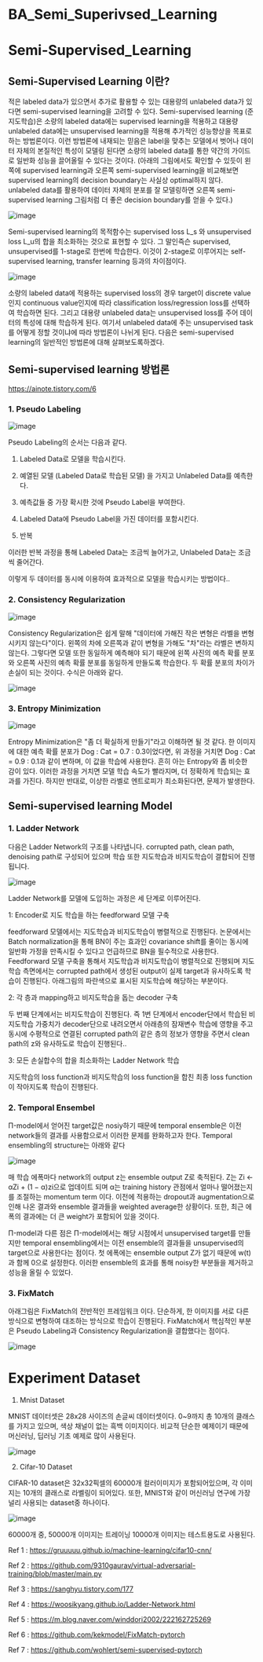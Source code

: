 # BA_Semi_Superivsed_Learning


# Semi-Supervised_Learning
 
 ## Semi-Supervised Learning 이란?
 
 적은 labeled data가 있으면서 추가로 활용할 수 있는 대용량의 unlabeled data가 있다면 semi-supervised learning을 고려할 수 있다. Semi-supervised learning (준지도학습)은 소량의 labeled data에는 supervised learning을 적용하고 대용량 unlabeled data에는 unsupervised learning을 적용해 추가적인 성능향상을 목표로 하는 방법론이다. 이런 방법론에 내재되는 믿음은 label을 맞추는 모델에서 벗어나 데이터 자체의 본질적인 특성이 모델링 된다면 소량의 labeled data를 통한 약간의 가이드로 일반화 성능을 끌어올릴 수 있다는 것이다. (아래의 그림에서도 확인할 수 있듯이 왼쪽에 supervised learning과 오른쪽 semi-supervised learning을 비교해보면 supervised learning의 decision boundary는 사실상 optimal하지 않다. unlabeled data를 활용하여 데이터 자체의 분포를 잘 모델링하면 오른쪽 semi-supervised learning 그림처럼 더 좋은 decision boundary를 얻을 수 있다.)
 
 ![image](https://user-images.githubusercontent.com/71392868/209581111-5b34e5e0-5415-494b-8b03-28e269c20005.png)


Semi-supervised learning의 목적함수는 supervised loss L_s 와 unsupervised loss L_u의 합을 최소화하는 것으로 표현할 수 있다. 그 말인즉슨 supervised, unsupervised를 1-stage로 한번에 학습한다. 이것이 2-stage로 이루어지는 self-supervised learning, transfer learning 등과의 차이점이다.


![image](https://user-images.githubusercontent.com/71392868/209581348-98e805b9-93f2-40dc-9646-cf5558b3f763.png)


소량의 labeled data에 적용하는 supervised loss의 경우 target이 discrete value인지 continuous value인지에 따라 classification loss/regression loss를 선택하여 학습하면 된다. 그리고 대용량 unlabeled data는 unsupervised loss를 주어 데이터의 특성에 대해 학습하게 된다. 여기서 unlabeled data에 주는 unsupervised task를 어떻게 정할 것이냐에 따라 방법론이 나뉘게 된다. 다음은 semi-supervised learning의 일반적인 방법론에 대해 살펴보도록하겠다.


## Semi-supervised learning 방법론

https://ainote.tistory.com/6

### 1. Pseudo Labeling 

![image](https://user-images.githubusercontent.com/71392868/209639831-5db725b9-e20d-4bf0-9361-62ebbaa8ccfe.png)

Pseudo Labeling의 순서는 다음과 같다.

1) Labeled Data로 모델을 학습시킨다.

2) 예열된 모델 (Labeled Data로 학습된 모델) 을 가지고 Unlabeled Data를 예측한다.

3) 예측값들 중 가장 확시한 것에 Pseudo Label을 부여한다.

4) Labeled Data에 Pseudo Label을 가진 데이터를 포함시킨다.

5) 반복

 
이러한 반복 과정을 통해 Labeled Data는 조금씩 늘어가고, Unlabeled Data는 조금씩 줄어간다.

이렇게 두 데이터를 동시에 이용하여 효과적으로 모델을 학습시키는 방법이다..


### 2. Consistency Regularization

![image](https://user-images.githubusercontent.com/71392868/209640155-a5062174-fd43-4672-bd14-18d536ff370d.png)

Consistency Regularization은 쉽게 말해 "데이터에 가해진 작은 변형은 라벨을 변형시키지 않는다"이다. 왼쪽의 차에 오른쪽과 같이 변형을 가해도 "차"라는 라벨은 변하지 않는다. 그렇다면 모델 또한 동일하게 예측해야 되기 때문에 왼쪽 사진의 예측 확률 분포와 오른쪽 사진의 예측 확률 분포를 동일하게 만들도록 학습한다. 두 확률 분포의 차이가 손실이 되는 것이다. 수식은 아래와 같다.

![image](https://user-images.githubusercontent.com/71392868/209640179-9888b632-805a-473e-82f3-7042dbd124eb.png)


### 3. Entropy Minimization

![image](https://user-images.githubusercontent.com/71392868/209640197-6d05d920-2274-4dc8-a591-bbf2d24b6acf.png)

Entropy Minimization은 "좀 더 확실하게 만들기"라고 이해하면 될 것  같다. 한 이미지에 대한 예측 확률 분포가 Dog : Cat = 0.7 : 0.3이었다면, 위 과정을 거치면 Dog : Cat = 0.9 : 0.1과 같이 변하며, 이 값을 학습에 사용한다. 흔히 아는 Entropy와 좀 비슷한 감이 있다. 이러한 과정을 거치면 모델 학습 속도가 빨라지며, 더 정확하게 학습되는 효과를 가진다. 하지만 반대로, 이상한 라벨로 엔트로피가 최소화된다면, 문제가 발생한다.


## Semi-supervised learning Model

### 1. Ladder Network

다음은 Ladder Network의 구조를 나타냅니다. corrupted path, clean path, denoising path로 구성되어 있으며 학습 또한 지도학습과 비지도학습이 결합되어 진행됩니다.

![image](https://user-images.githubusercontent.com/71392868/209638593-9b5227e8-60b6-41c9-99de-f8ed7b4d787e.png)

Ladder Network를 모델에 도입하는 과정은 세 단계로 이루어진다.

1: Encoder로 지도 학습을 하는 feedforward 모델 구축

feedforward 모델에서는 지도학습과 비지도학습이 병렬적으로 진행된다. 
논문에서는 Batch normalization을 통해 BN이 주는 효과인 covariance shift를 줄이는 동시에 일반화 가정을 만족시킬 수 있다고 언급하므로 BN을 필수적으로 사용한다. Feedforward 모델 구축을 통해서 지도학습과 비지도학습이 병렬적으로 진행되며 지도학습 측면에서는 corrupted path에서 생성된 output이 실제 target과 유사하도록 학습이 진행된다. 아래그림의 파란색으로 표시된 지도학습에 해당하는 부분이다.

2: 각 층과 mapping하고 비지도학습을 돕는 decoder 구축

두 번째 단계에서는 비지도학습이 진행된다. 즉 1번 단계에서 encoder단에서 학습된 비지도학습 가중치가 decoder단으로 내려오면서 아래층의 잠재변수 학습에 영향을 주고 동시에 수평적으로 연결된 corrupted path의 같은 층의 정보가 영향을 주면서 clean path의 z와 유사하도로 학습이 진행된다..

3: 모든 손실합수의 합을 최소화하는 Ladder Network 학습

지도학습의 loss function과 비지도학습의 loss function을 합친 최종 loss function이 작아지도록 학습이 진행된다.



### 2. Temporal Ensembel


Π-model에서 얻어진 target값은 nosiy하기 때문에 temporal ensemble은 이전 network들의 결과를 사용함으로서 이러한 문제를 완화하고자 한다. Temporal ensembling의 structure는 아래와 같다


![image](https://user-images.githubusercontent.com/71392868/209638223-ddb5655f-5912-4be3-8086-2bc1ba98486c.png)

 매 학습 에폭마다 network의 output z는 ensemble output Z로 축적된다. Z는 Zi ← αZi + (1 − α)zi으로 업데이트 되며 α는 training history 관점에서 얼마나 떨어졌는지를 조절하는 momentum term 이다. 이전에 적용하는 dropout과 augmentation으로 인해 나온 결과와 ensemble 결과들을 weighted average한 상황이다. 또한, 최근 에폭의 결과에는 더 큰 weight가 포함되어 있을 것이다. 

 Π-model과 다른 점은 Π-model에서는 해당 시점에서 unsupervised target를 만들지만 temporal ensembling에서는 이전 ensemble의 결과들을 unsupervised의 target으로 사용한다는 점이다. 첫 에폭에는 ensemble output Z가 없기 때문에 w(t)과 함께 0으로 설정한다.  이러한 ensemble의 효과를 통해 noisy한 부분들을 제거하고 성능을 올릴 수 있었다.




### 3. FixMatch


아래그림은 FixMatch의 전반적인 프레임워크 이다. 단순하게, 한 이미지를 서로 다른 방식으로 변형하여 대조하는 방식으로 학습이 진행된다. FixMatch에서 핵심적인 부분은 Pseudo Labeling과 Consistency Regularization을 결합했다는 점이다.

![image](https://user-images.githubusercontent.com/71392868/209638975-9ab7ecab-a0b3-49d7-802b-3e68ab1a205f.png)


# Experiment Dataset

1. Mnist Dataset


MNIST 데이터셋은 28x28 사이즈의 손글씨 데이터셋이다. 0~9까지 총 10개의 클래스를 가지고 있으며, 색상 채널이 없는 흑백 이미지이다. 비교적 단순한 예제이기 때문에 머신러닝, 딥러닝 기초 예제로 많이 사용된다.

![image](https://user-images.githubusercontent.com/71392868/209644183-aa5b5440-a228-4f3f-bdc0-682e1126e77f.png)






2. Cifar-10 Dataset

CIFAR-10 dataset은 32x32픽셀의 60000개 컬러이미지가 포함되어있으며, 각 이미지는 10개의 클래스로 라벨링이 되어있다.
또한, MNIST와 같이 머신러닝 연구에 가장 널리 사용되는 dataset중 하나이다.

![image](https://user-images.githubusercontent.com/71392868/209644242-13729f7c-4ec1-4d8a-ac69-990aa1c2d4fd.png)


60000개 중, 50000개 이미지는 트레이닝 10000개 이미지는 테스트용도로 사용된다.




Ref 1 : https://gruuuuu.github.io/machine-learning/cifar10-cnn/

Ref 2 : https://github.com/9310gaurav/virtual-adversarial-training/blob/master/main.py

Ref 3 : https://sanghyu.tistory.com/177

Ref 4 : https://woosikyang.github.io/Ladder-Network.html

Ref 5 : https://m.blog.naver.com/winddori2002/222162725269

Ref 6 : https://github.com/kekmodel/FixMatch-pytorch

Ref 7 : https://github.com/wohlert/semi-supervised-pytorch
